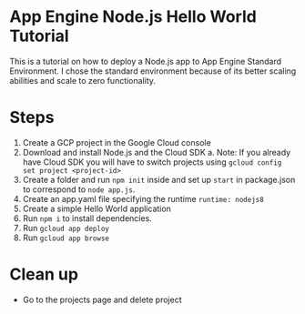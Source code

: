 # App Engine Node.js Hello World Tutorial
This is a tutorial on how to deploy a Node.js app to App Engine Standard Environment. I chose the standard environment because of its better scaling abilities and scale to zero functionality.

# Steps
1. Create a GCP project in the Google Cloud console
2. Download and install Node.js and the Cloud SDK
    a. Note: If you already have Cloud SDK you will have to switch projects using `gcloud config set project <project-id>`
3. Create a folder and run `npm init` inside and set up `start` in package.json to correspond to `node app.js`. 
4. Create an app.yaml file specifying the runtime `runtime: nodejs8`
5. Create a simple Hello World application
6. Run `npm i` to install dependencies.
7. Run `gcloud app deploy`
8. Run `gcloud app browse`

# Clean up
* Go to the projects page and delete project
